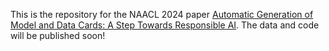 This is the repository for the NAACL 2024 paper [Automatic Generation of Model and Data Cards: A Step Towards Responsible AI](https://arxiv.org/abs/2405.06258). The data and code will be published soon!
